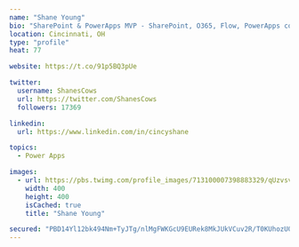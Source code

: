 ```yaml
---
name: "Shane Young"
bio: "SharePoint & PowerApps MVP - SharePoint, O365, Flow, PowerApps consulting? @PowerApps911 | Pure Snark? You found it."
location: Cincinnati, OH
type: "profile"
heat: 77

website: https://t.co/91p5BQ3pUe

twitter:
  username: ShanesCows
  url: https://twitter.com/ShanesCows
  followers: 17369

linkedin:
  url: https://www.linkedin.com/in/cincyshane

topics:
  - Power Apps

images:
  - url: https://pbs.twimg.com/profile_images/713100007398883329/qUzvsvQ3_400x400.jpg
    width: 400
    height: 400
    isCached: true
    title: "Shane Young"

secured: "PBD14Yl12bk494Nm+TyJTg/nlMgFWKGcU9EURek8MkJUkVCuv2R/T0KUhozU0siLVN/pKMF2a+LdwkPEJfE5yIhD6znTKiWQrGurSRcEWkQsotPSnJOv4un43yhh9wYU60Yo+VcP8Le9tQIhqtYrBoieeQxx8ZobzTJ0rK8Aog78aYMg58ka4xGQ+L6i8+EpJIVwvA+owzPRmvTgAeuQRE3ZbKmuKZ0FZv3Q9eNd+JdPBKFNB0asxCUWqgGK9baCXTNJwsz4XnNIpvNQ0glH/N6R+KvByJ/y7dxFaaodBk87B+iw2wNplDo6vGHj0oYIQDQEd+wxqGBmAeR/ecV6K451QT8gq+b2BpHgbZXtlOHCiQ9I6yBsRxJedOVFUM63XJnrnuozAaGlEHdgjD5NH9J5pHEnU1u58tCWxvcZKPQ=;uAiSiCNt4VB+/8Dbfw0I/w=="
---
```


